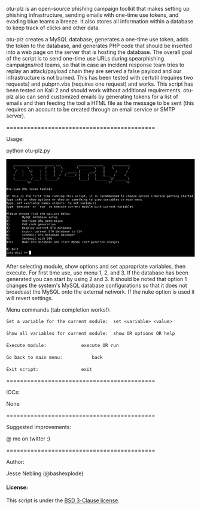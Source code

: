 otu-plz is an open-source phishing campaign toolkit that makes setting up phishing infrastructure, sending emails with one-time use tokens, and evading blue teams a breeze. It also stores all information within a database to keep track of clicks and other data.

otu-plz creates a MySQL database, generates a one-time use token, adds the token to the database, and generates PHP code that should be inserted into a web page on the server that is hosting the database. The overall goal of the script is to send one-time use URLs during spearphishing campaigns/red teams, so that in case an incident response team tries to replay an attack/payload chain they are served a false payload and our infrastructure is not burned. This has been tested with certutil (requires two requests) and pubprn.vbs (requires one request) and works. This script has been tested on Kali 2 and should work without additional requirements. otu-plz also can send customized emails by generating tokens for a list of emails and then feeding the tool a HTML file as the message to be sent (this requires an account to be created through an email service or SMTP server).

===========================================

Usage:

python otu-plz.py

![otu-plz image](./menu.png)

After selecting module, show options and set appropriate variables, then execute. For first time use, use menu 1, 2, and 3. If the database has been generated you can start by using 2 and 3. It should be noted that option 1 changes the system's MySQL database configurations so that it does not broadcast the MySQL onto the external network. If the nuke option is used it will revert settings.

Menu commands (tab completion works!):

	Set a variable for the current module:	set <variable> <value>
	
	Show all variables for current module:	show OR options OR help
	
	Execute module:				execute OR run
	
	Go back to main menu:			back
	
	Exit script:				exit

===========================================

IOCs:

None

===========================================

Suggested Improvements:

@ me on twitter :)

===========================================

Author:

Jesse Nebling (@bashexplode)

#### License:

This script is under the [BSD 3-Clause license](https://raw.githubusercontent.com/bashexplode/Invoke-LateralMovement/master/LICENSE).

